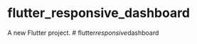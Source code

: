 # flutter_responsive_dashboard

A new Flutter project.
#   f l u t t e r _ r e s p o n s i v e _ d a s h b o a r d  
 